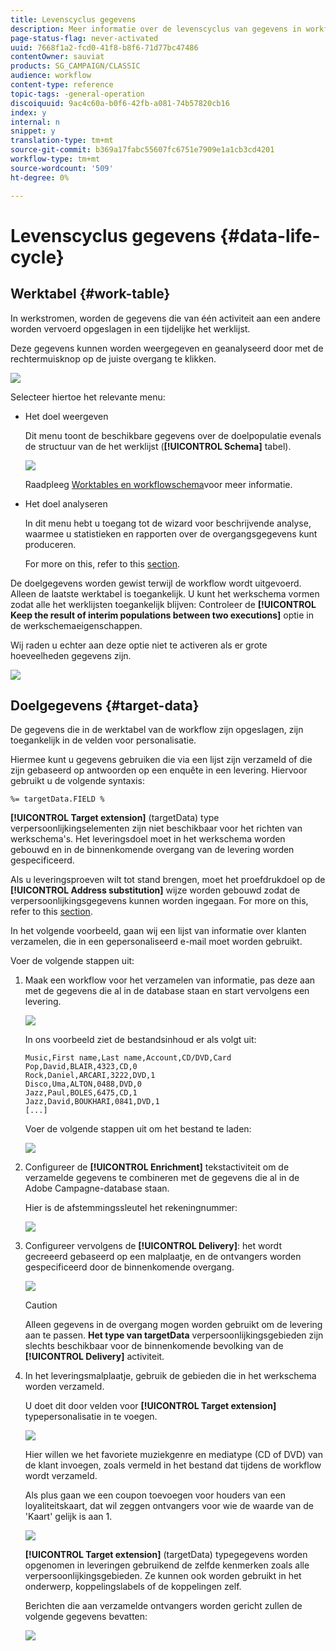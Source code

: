 ```yaml
---
title: Levenscyclus gegevens
description: Meer informatie over de levenscyclus van gegevens in workflows.
page-status-flag: never-activated
uuid: 7668f1a2-fcd0-41f8-b8f6-71d77bc47486
contentOwner: sauviat
products: SG_CAMPAIGN/CLASSIC
audience: workflow
content-type: reference
topic-tags: -general-operation
discoiquuid: 9ac4c60a-b0f6-42fb-a081-74b57820cb16
index: y
internal: n
snippet: y
translation-type: tm+mt
source-git-commit: b369a17fabc55607fc6751e7909e1a1cb3cd4201
workflow-type: tm+mt
source-wordcount: '509'
ht-degree: 0%

---
```



# Levenscyclus gegevens {#data-life-cycle}

## Werktabel {#work-table}

In werkstromen, worden de gegevens die van één activiteit aan een andere worden vervoerd opgeslagen in een tijdelijke het werklijst.

Deze gegevens kunnen worden weergegeven en geanalyseerd door met de rechtermuisknop op de juiste overgang te klikken.

![](assets/wf-right-click-analyze.png)

Selecteer hiertoe het relevante menu:

* Het doel weergeven

   Dit menu toont de beschikbare gegevens over de doelpopulatie evenals de structuur van de het werklijst (**[!UICONTROL Schema]** tabel).

   ![](assets/wf-right-click-display.png)

   Raadpleeg [Worktables en workflowschema](../../workflow/using/monitoring-workflow-execution.md#worktables-and-workflow-schema)voor meer informatie.

* Het doel analyseren

   In dit menu hebt u toegang tot de wizard voor beschrijvende analyse, waarmee u statistieken en rapporten over de overgangsgegevens kunt produceren.

   For more on this, refer to this [section](../../reporting/using/using-the-descriptive-analysis-wizard.md).

De doelgegevens worden gewist terwijl de workflow wordt uitgevoerd. Alleen de laatste werktabel is toegankelijk. U kunt het werkschema vormen zodat alle het werklijsten toegankelijk blijven: Controleer de **[!UICONTROL Keep the result of interim populations between two executions]** optie in de werkschemaeigenschappen.

Wij raden u echter aan deze optie niet te activeren als er grote hoeveelheden gegevens zijn.

![](assets/wf-purge-data-option.png)

## Doelgegevens {#target-data}

De gegevens die in de werktabel van de workflow zijn opgeslagen, zijn toegankelijk in de velden voor personalisatie.

Hiermee kunt u gegevens gebruiken die via een lijst zijn verzameld of die zijn gebaseerd op antwoorden op een enquête in een levering. Hiervoor gebruikt u de volgende syntaxis:

```
%= targetData.FIELD %
```

**[!UICONTROL Target extension]** (targetData) type verpersoonlijkingselementen zijn niet beschikbaar voor het richten van werkschema&#39;s. Het leveringsdoel moet in het werkschema worden gebouwd en in de binnenkomende overgang van de levering worden gespecificeerd.

Als u leveringsproeven wilt tot stand brengen, moet het proefdrukdoel op de **[!UICONTROL Address substitution]** wijze worden gebouwd zodat de verpersoonlijkingsgegevens kunnen worden ingegaan. For more on this, refer to this [section](../../delivery/using/steps-defining-the-target-population.md#using-address-substitution-in-proof).

In het volgende voorbeeld, gaan wij een lijst van informatie over klanten verzamelen, die in een gepersonaliseerd e-mail moet worden gebruikt.

Voer de volgende stappen uit:

1. Maak een workflow voor het verzamelen van informatie, pas deze aan met de gegevens die al in de database staan en start vervolgens een levering.

   ![](assets/wf-targetdata-sample-1.png)

   In ons voorbeeld ziet de bestandsinhoud er als volgt uit:

   ```
   Music,First name,Last name,Account,CD/DVD,Card
   Pop,David,BLAIR,4323,CD,0
   Rock,Daniel,ARCARI,3222,DVD,1
   Disco,Uma,ALTON,0488,DVD,0
   Jazz,Paul,BOLES,6475,CD,1
   Jazz,David,BOUKHARI,0841,DVD,1
   [...]
   ```

   Voer de volgende stappen uit om het bestand te laden:

   ![](assets/wf-targetdata-sample-2.png)

1. Configureer de **[!UICONTROL Enrichment]** tekstactiviteit om de verzamelde gegevens te combineren met de gegevens die al in de Adobe Campagne-database staan.

   Hier is de afstemmingssleutel het rekeningnummer:

   ![](assets/wf-targetdata-sample-3.png)

1. Configureer vervolgens de **[!UICONTROL Delivery]**: het wordt gecreeerd gebaseerd op een malplaatje, en de ontvangers worden gespecificeerd door de binnenkomende overgang.

   ![](assets/wf-targetdata-sample-4.png)

   >[!CAUTION]
   >
   >Alleen gegevens in de overgang mogen worden gebruikt om de levering aan te passen. **Het type van targetData** verpersoonlijkingsgebieden zijn slechts beschikbaar voor de binnenkomende bevolking van de **[!UICONTROL Delivery]** activiteit.

1. In het leveringsmalplaatje, gebruik de gebieden die in het werkschema worden verzameld.

   U doet dit door velden voor **[!UICONTROL Target extension]** typepersonalisatie in te voegen.

   ![](assets/wf-targetdata-sample-5.png)

   Hier willen we het favoriete muziekgenre en mediatype (CD of DVD) van de klant invoegen, zoals vermeld in het bestand dat tijdens de workflow wordt verzameld.

   Als plus gaan we een coupon toevoegen voor houders van een loyaliteitskaart, dat wil zeggen ontvangers voor wie de waarde van de &#39;Kaart&#39; gelijk is aan 1.

   ![](assets/wf-targetdata-sample-6.png)

   **[!UICONTROL Target extension]** (targetData) typegegevens worden opgenomen in leveringen gebruikend de zelfde kenmerken zoals alle verpersoonlijkingsgebieden. Ze kunnen ook worden gebruikt in het onderwerp, koppelingslabels of de koppelingen zelf.

   Berichten die aan verzamelde ontvangers worden gericht zullen de volgende gegevens bevatten:

   ![](assets/wf-targetdata-sample-7.png)

